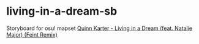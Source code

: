 # living-in-a-dream-sb

Storyboard for osu! mapset [Quinn Karter - Living in a Dream (feat. Natalie Major) (Feint Remix)](https://osu.ppy.sh/beatmapsets/1602640)

